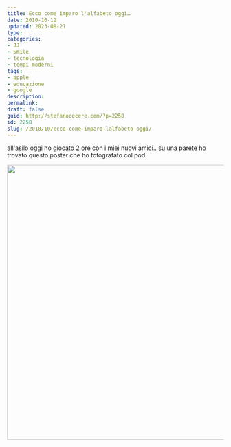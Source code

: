 ```yaml
---
title: Ecco come imparo l'alfabeto oggi…
date: 2010-10-12
updated: 2023-08-21
type: 
categories:
- JJ
- Smile
- tecnologia
- tempi-moderni
tags:
- apple
- educazione
- google
description: 
permalink: 
draft: false
guid: http://stefanocecere.com/?p=2258
id: 2258
slug: /2010/10/ecco-come-imparo-lalfabeto-oggi/
---
```


all'asilo oggi ho giocato 2 ore con i miei nuovi amici.. su una parete ho trovato questo poster che ho fotografato col pod

<img src="http://stefanocecere.com/wp-content/uploads/sites/3/2010/10/alphabet.jpg" alt="" title="Alfabeto del 2010" width="533" height="640" class="aligncenter size-full wp-image-2259" srcset="http://stefanocecere.com/wp-content/uploads/sites/3/2010/10/alphabet.jpg 533w, http://stefanocecere.com/wp-content/uploads/sites/3/2010/10/alphabet-250x300.jpg 250w" sizes="(max-width: 533px) 100vw, 533px" />